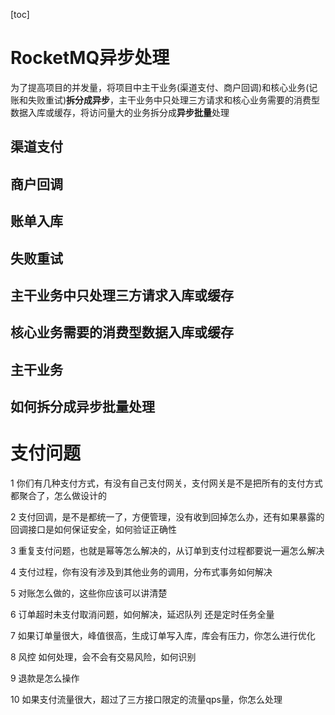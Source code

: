 [toc]

# RocketMQ异步处理

为了提高项目的并发量，将项目中主干业务(渠道支付、商户回调)和核心业务(记账和失败重试)**拆分成异步**，主干业务中只处理三方请求和核心业务需要的消费型数据入库或缓存，将访问量大的业务拆分成**异步批量**处理

## 渠道支付



## 商户回调

## 账单入库

## 失败重试

## 主干业务中只处理三方请求入库或缓存

## 核心业务需要的消费型数据入库或缓存

## 主干业务

## 如何拆分成异步批量处理

# 支付问题

1 你们有几种支付方式，有没有自己支付网关，支付网关是不是把所有的支付方式都聚合了，怎么做设计的

2 支付回调，是不是都统一了，方便管理，没有收到回掉怎么办，还有如果暴露的回调接口是如何保证安全，如何验证正确性

3 重复支付问题，也就是幂等怎么解决的，从订单到支付过程都要说一遍怎么解决

4 支付过程，你有没有涉及到其他业务的调用，分布式事务如何解决

5 对账怎么做的，这些你应该可以讲清楚

6 订单超时未支付取消问题，如何解决，延迟队列 还是定时任务全量

7 如果订单量很大，峰值很高，生成订单写入库，库会有压力，你怎么进行优化

8 风控 如何处理，会不会有交易风险，如何识别

9 退款是怎么操作

10 如果支付流量很大，超过了三方接口限定的流量qps量，你怎么处理